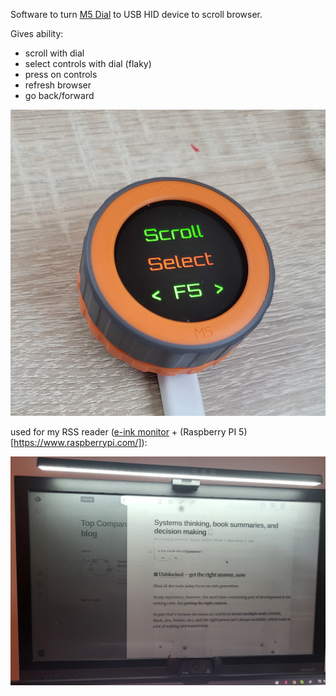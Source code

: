 
Software to turn [M5 Dial](https://docs.m5stack.com/en/core/M5Dial) to
USB HID device to scroll browser.

Gives ability:
 - scroll with dial
 - select controls with dial (flaky)
 - press on controls
 - refresh browser
 - go back/forward

![M5Dial device](m5dial-scroller.jpg)

used for my RSS reader ([e-ink monitor](https://shop.dasung.com/products/dasung-25-3-e-ink-monitor-paperlike-253) + (Raspberry PI 5)[https://www.raspberrypi.com/]):

![RSS reader](rss-reader.jpg)
